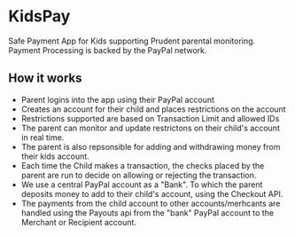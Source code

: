 # KidsPay
Safe Payment App for Kids supporting Prudent parental monitoring. Payment Processing is backed by the PayPal network.

## How it works
- Parent logins into the app using their PayPal account
- Creates an account for their child and places restrictions on the account
- Restrictions supported are based on Transaction Limit and allowed IDs
- The parent can monitor and update restrictons on their child's account in real time.
- The parent is also repsonsible for adding and withdrawing money from their kids account.
- Each time the Child makes a transaction, the checks placed by the parent are run to decide on allowing or rejecting the transaction.
- We use a central PayPal account as a "Bank". To which the parent deposits money to add to their child's account, using the Checkout API.
- The payments from the child account to other accounts/merhcants are handled using the Payouts api from the "bank" PayPal account to the Merchant or Recipient account.


